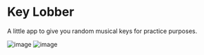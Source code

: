# Key Lobber
A little app to give you random musical keys for practice purposes.

![image](https://user-images.githubusercontent.com/1222810/205497588-334ec486-aa53-4049-a967-db8e84ce2fee.png)
![image](https://user-images.githubusercontent.com/1222810/205497678-95b29a62-bd2b-4a06-811d-2e7da078e492.png)




